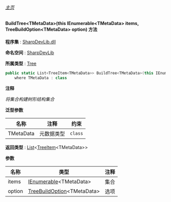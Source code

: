 ###### [主页](./Index.md "主页")

#### BuildTree\<TMetaData\>(this IEnumerable\<TMetaData\> items, TreeBuildOption\<TMetaData\> option) 方法

**程序集** : [SharpDevLib.dll](./SharpDevLib.assembly.md "SharpDevLib.dll")

**命名空间** : [SharpDevLib](./SharpDevLib.namespace.md "SharpDevLib")

**所属类型** : [Tree](./SharpDevLib.Tree.md "Tree")

``` csharp
public static List<TreeItem<TMetaData>> BuildTree<TMetaData>(this IEnumerable<TMetaData> items, TreeBuildOption<TMetaData> option)
    where TMetaData : class
```

**注释**

*将集合构建树形结构集合*



**泛型参数**

|名称|注释|约束|
|---|---|---|
|TMetaData|元数据类型|`class`|




**返回类型** : [List](https://learn.microsoft.com/en-us/dotnet/api/system.collections.generic.list-1 "List")\<[TreeItem](./SharpDevLib.TreeItem.1.md "TreeItem")\<TMetaData\>\>


**参数**

|名称|类型|注释|
|---|---|---|
|items|[IEnumerable](https://learn.microsoft.com/en-us/dotnet/api/system.collections.generic.ienumerable-1 "IEnumerable")\<TMetaData\>|集合|
|option|[TreeBuildOption](./SharpDevLib.TreeBuildOption.1.md "TreeBuildOption")\<TMetaData\>|选项|


